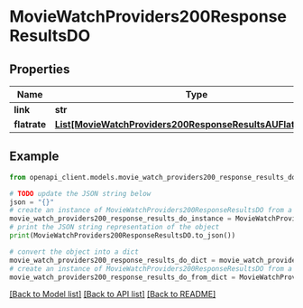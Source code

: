 # MovieWatchProviders200ResponseResultsDO


## Properties

Name | Type | Description | Notes
------------ | ------------- | ------------- | -------------
**link** | **str** |  | [optional] 
**flatrate** | [**List[MovieWatchProviders200ResponseResultsAUFlatrateInner]**](MovieWatchProviders200ResponseResultsAUFlatrateInner.md) |  | [optional] 

## Example

```python
from openapi_client.models.movie_watch_providers200_response_results_do import MovieWatchProviders200ResponseResultsDO

# TODO update the JSON string below
json = "{}"
# create an instance of MovieWatchProviders200ResponseResultsDO from a JSON string
movie_watch_providers200_response_results_do_instance = MovieWatchProviders200ResponseResultsDO.from_json(json)
# print the JSON string representation of the object
print(MovieWatchProviders200ResponseResultsDO.to_json())

# convert the object into a dict
movie_watch_providers200_response_results_do_dict = movie_watch_providers200_response_results_do_instance.to_dict()
# create an instance of MovieWatchProviders200ResponseResultsDO from a dict
movie_watch_providers200_response_results_do_from_dict = MovieWatchProviders200ResponseResultsDO.from_dict(movie_watch_providers200_response_results_do_dict)
```
[[Back to Model list]](../README.md#documentation-for-models) [[Back to API list]](../README.md#documentation-for-api-endpoints) [[Back to README]](../README.md)


